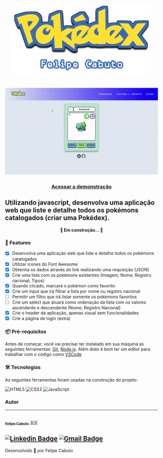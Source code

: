 <h1 align="center">
  <img src="./assets/pokedex_felipecabuto.png">
</h1>

<h1 align="center">
  <img src="./assets/pokedex-gif.gif">
</h1>

<h3 align="center">
    <a href="https://felipecabuto.github.io/pokedex/">Acessar a demonstração</a>
<h3 >

## Utilizando javascript, desenvolva uma aplicação web que liste e detalhe todos os pokémons catalogados (criar uma Pokédex).

<h4 align="center"> 
	🚀 Em construção...  🚧
</h4>

### 📝 Features

- [x] Desenvolva uma aplicação web que liste e detalhe todos os pokémons catalogados
- [x] Utilizar ícones do Font Awesome
- [x] Obtenha os dados através do link realizando uma requisição (JSON)
- [x] Crie uma lista com os pokémons existentes (Imagem; Nome; Registro nacional; Tipos)
- [x] Quando clicado, marcará o pokémon como favorito
- [x] Crie um input que irá filtrar a lista por nome ou registro nacional
- [ ] Permitir um filtro que irá listar somente os pokémons favoritos
- [ ] Crie um select que atuará como ordenação da lista com os valores ascendente e descendente (Nome; Registro Nacional)
- [x] Crie o header da aplicação, apenas visual sem funcionalidades
- [x] Crie a página de login (extra)

### 📦 Pré-requisitos

Antes de começar, você vai precisar ter instalado em sua máquina as seguintes ferramentas:
[Git](https://git-scm.com), [Node.js](https://nodejs.org/en/). 
Além disto é bom ter um editor para trabalhar com o código como [VSCode](https://code.visualstudio.com/)

### 🛠 Tecnologias

As seguintes ferramentas foram usadas na construção do projeto:

![HTML5](https://img.shields.io/badge/HTML5-E34F26?style=for-the-badge&logo=html5&logoColor=white)
![CSS3](https://img.shields.io/badge/CSS3-1572B6?style=for-the-badge&logo=css3&logoColor=white)
![JavaScript](https://img.shields.io/badge/JavaScript-F7DF1E?style=for-the-badge&logo=javascript&logoColor=black)

### Autor
---

<a href="https://www.linkedin.com/in/felipecabuto/">
 <img style="border-radius: 50%;" src="https://avatars.githubusercontent.com/u/84874448?v=4" width="100px;" alt=""/>
 <br />
 <sub><b>Felipe Cabuto</b></sub></a> <a href="https://www.linkedin.com/in/felipecabuto/" title="Felipe Cabuto">🇧🇷</a>

## [![Linkedin Badge](https://img.shields.io/badge/-felipecabuto-blue?style=flat-square&logo=Linkedin&logoColor=white&link=https://www.linkedin.com/in/pranjaljain0/)](https://www.linkedin.com/in/felipecabuto/) [![Gmail Badge](https://img.shields.io/badge/-felipecabuto@gmail.com-c14438?style=flat-square&logo=Gmail&logoColor=white&link=mailto:felipecabuto@gmail.com)](mailto:felipecabuto@gmail.com)
	
Desenvolvido 🧡 por Felipe Cabuto
